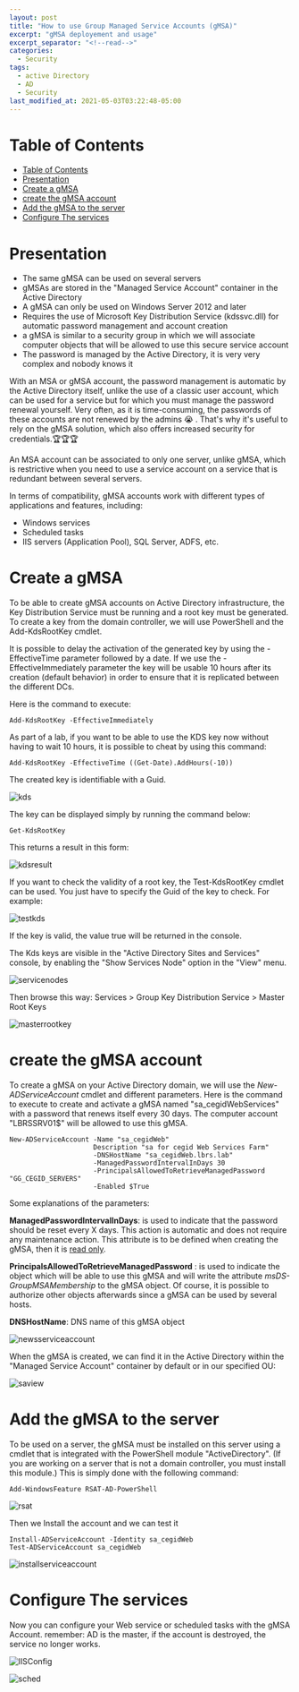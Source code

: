 ```yaml
---
layout: post
title: "How to use Group Managed Service Accounts (gMSA)"
excerpt: "gMSA deployement and usage"
excerpt_separator: "<!--read-->"
categories:
  - Security
tags:
  - active Directory
  - AD
  - Security
last_modified_at: 2021-05-03T03:22:48-05:00
---
```


Table of Contents
=================

- [Table of Contents](#table-of-contents)
- [Presentation](#presentation)
- [Create a gMSA](#create-a-gmsa)
- [create the gMSA account](#create-the-gmsa-account)
- [Add the gMSA to the server](#add-the-gmsa-to-the-server)
- [Configure The services](#configure-the-services)


# Presentation


- The same gMSA can be used on several servers
- gMSAs are stored in the "Managed Service Account" container in the Active Directory
- A gMSA can only be used on Windows Server 2012 and later
- Requires the use of Microsoft Key Distribution Service (kdssvc.dll) for automatic password management and account creation
- a gMSA is similar to a security group in which we will associate computer objects that will be allowed to use this secure service account
- The password is managed by the Active Directory, it is very very complex and nobody knows it

With an MSA or gMSA account, the password management is automatic by the Active Directory itself, unlike the use of a classic user account, which can be used for a service but for which you must manage the password renewal yourself. 
Very often, as it is time-consuming, the passwords of these accounts are not renewed by the admins &#x1F62D; . That's why it's useful to rely on the gMSA solution, which also offers increased security for credentials.&#x1F3C6;&#x1F3C6;&#x1F3C6;

An MSA account can be associated to only one server, unlike gMSA, which is restrictive when you need to use a service account on a service that is redundant between several servers.

In terms of compatibility, gMSA accounts work with different types of applications and features, including:

- Windows services
- Scheduled tasks
- IIS servers (Application Pool), SQL Server, ADFS, etc.

# Create a gMSA

To be able to create gMSA accounts on Active Directory infrastructure, the Key Distribution Service must be running and a root key must be generated. To create a key from the domain controller, we will use PowerShell and the Add-KdsRootKey cmdlet.

It is possible to delay the activation of the generated key by using the -EffectiveTime parameter followed by a date. If we use the -EffectiveImmediately parameter the key will be usable 10 hours after its creation (default behavior) in order to ensure that it is replicated between the different DCs.

Here is the command to execute:
```
Add-KdsRootKey -EffectiveImmediately
```
As part of a lab, if you want to be able to use the KDS key now without having to wait 10 hours, it is possible to cheat by using this command:
```
Add-KdsRootKey -EffectiveTime ((Get-Date).AddHours(-10))
```

The created key is identifiable with a Guid.

![kds](https://blog.lbrs.io/images/gmsa1.png)

The key can be displayed simply by running the command below:

```
Get-KdsRootKey
```

This returns a result in this form:

![kdsresult](https://blog.lbrs.io/images/gmsa2.png)

If you want to check the validity of a root key, the Test-KdsRootKey cmdlet can be used. You just have to specify the Guid of the key to check. For example:

![testkds](https://blog.lbrs.io/images/testkds.png)

If the key is valid, the value true will be returned in the console.

The Kds keys are visible in the "Active Directory Sites and Services" console, by enabling the "Show Services Node" option in the "View" menu.

![servicenodes](https://blog.lbrs.io/images/servicenodes.png)

Then browse this way: Services > Group Key Distribution Service > Master Root Keys

![masterrootkey](https://blog.lbrs.io/images/masterrootkey.png)


# create the gMSA account

To create a gMSA on your Active Directory domain, we will use the *New-ADServiceAccount* cmdlet and different parameters. 
Here is the command to execute to create and activate a gMSA named "sa_cegidWebServices" with a password that renews itself every 30 days. The computer account "LBRSSRV01$" will be allowed to use this gMSA.

```
New-ADServiceAccount -Name "sa_cegidWeb" 
                     Description "sa for cegid Web Services Farm"
                     -DNSHostName "sa_cegidWeb.lbrs.lab" 
                     -ManagedPasswordIntervalInDays 30 
                     -PrincipalsAllowedToRetrieveManagedPassword "GG_CEGID_SERVERS" 
                     -Enabled $True
```

Some explanations of the parameters:

**ManagedPasswordIntervalInDays**:
is used to indicate that the password should be reset every X days. This action is automatic and does not require any maintenance action. This attribute is to be defined when creating the gMSA, then it is <u>read only</u>.
 
**PrincipalsAllowedToRetrieveManagedPassword** : is used to indicate the object which will be able to use this gMSA and will write the attribute *msDS-GroupMSAMembership* to the gMSA object. Of course, it is possible to authorize other objects afterwards since a gMSA can be used by several hosts.

**DNSHostName**: DNS name of this gMSA object

![newsserviceaccount](https://blog.lbrs.io/images/newsserviceaccount.png)

When the gMSA is created, we can find it in the Active Directory within the "Managed Service Account" container by default or in our specified OU:

![saview](https://blog.lbrs.io/images/saview.png)


# Add the gMSA to the server

To be used on a server, the gMSA must be installed on this server using a cmdlet that is integrated with the PowerShell module "ActiveDirectory". 
(If you are working on a server that is not a domain controller, you must install this module.) This is simply done with the following command: 
```
Add-WindowsFeature RSAT-AD-PowerShell
```

![rsat](https://blog.lbrs.io/images/rsat.png)

Then we Install the account and we can test it
```
Install-ADServiceAccount -Identity sa_cegidWeb
Test-ADServiceAccount sa_cegidWeb
```

![installserviceaccount](https://blog.lbrs.io/images/installserviceaccount.png)


# Configure The services

Now you can configure your Web service or scheduled tasks with the gMSA Account.
remember: AD is the master, if the account is destroyed, the service no longer works.

![IISConfig](https://blog.lbrs.io/images/WebIIS.png)

![sched](https://blog.lbrs.io/images/sched.png)
